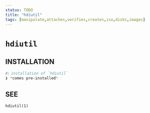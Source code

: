 ```yaml
---
status: TODO
title: "hdiutil"
tags: [manipulate,attaches,verifies,creates,iso,disks,images]
---
```


# `hdiutil`

## INSTALLATION


```bash
#ℹ︎ installation of `hdiutil`
❯ *comes pre-installed*
```



## SEE

    hdiutil(1)

